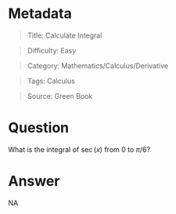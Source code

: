# Metadata
> Title: Calculate Integral

> Difficulty: Easy

> Category: Mathematics/Calculus/Derivative

> Tags: Calculus

> Source: Green Book

# Question
What is the integral of $\sec(x)$ from 0 to $\pi/6$?

# Answer
NA